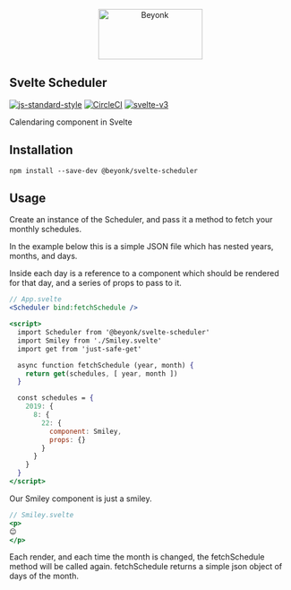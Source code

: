 <p align="center">
  <img width="186" height="90" src="https://user-images.githubusercontent.com/218949/44782765-377e7c80-ab80-11e8-9dd8-fce0e37c235b.png" alt="Beyonk" />
</p>

## Svelte Scheduler

[![js-standard-style](https://img.shields.io/badge/code%20style-standard-brightgreen.svg)](http://standardjs.com) [![CircleCI](https://circleci.com/gh/beyonk-adventures/svelte-mapbox.svg?style=shield)](https://circleci.com/gh/beyonk-adventures/svelte-mapbox) [![svelte-v3](https://img.shields.io/badge/svelte-v3-blueviolet.svg)](https://svelte.dev)

Calendaring component in Svelte

## Installation

`npm install --save-dev @beyonk/svelte-scheduler`

## Usage

Create an instance of the Scheduler, and pass it a method to fetch your monthly schedules.

In the example below this is a simple JSON file which has nested years, months, and days.

Inside each day is a reference to a component which should be rendered for that day, and a series of props to pass to it.

```jsx
// App.svelte
<Scheduler bind:fetchSchedule />

<script>
  import Scheduler from '@beyonk/svelte-scheduler'
  import Smiley from './Smiley.svelte'
  import get from 'just-safe-get'

  async function fetchSchedule (year, month) {
    return get(schedules, [ year, month ])
  }

  const schedules = {
    2019: {
      8: {
        22: {
          component: Smiley,
          props: {}
        }
      }
    }
  }
</script>
```

Our Smiley component is just a smiley.

```jsx
// Smiley.svelte
<p>
😊
</p>
```

Each render, and each time the month is changed, the fetchSchedule method will be called again. fetchSchedule returns a simple json object of days of the month.

